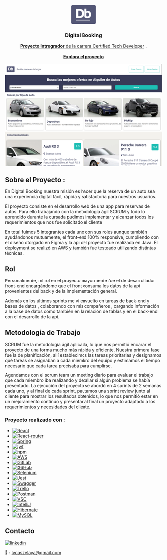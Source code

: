 
<!-- PROJECT LOGO -->
<br />
<div align="center">
  <a href="https://github.com/lvcas-z/Digital-Booking">
    <img src="Frontend/digitalBooking-front/src/assets/logo1.png" alt="Digital Booking Logo" width="80" height="60">
  </a>

<h3 align="center">Digital Booking</h3>

  <p align="center">
    <a href="https://www.digitalhouse.com/ar/productos/programacion/certified-tech-developer"><strong>Proyecto Intregrador</strong> de la carrera Certified Tech Developer</a> .
    <br />
    <br />
    <a href="http://fvb-grupo9-front.s3-website.us-east-2.amazonaws.com/"><strong>Explora el proyecto</strong></a>
  </p>
</div>

![](digitalBooking.png)

<!-- Sobre el proyecto -->
## Sobre el Proyecto :
En Digital Booking nuestra misión es hacer que la reserva de un auto sea una experiencia digital fácil, rápida y satisfactoria para nuestros usuarios.

El proyecto consiste en el desarrollo web de una app para reservas de autos. Para ello trabajando con la metodología ágil SCRUM y todo lo aprendido durante la cursada pudimos implementar y alcanzar todos los requerimientos que nos fue solicitado el cliente

En total fuimos 5 integrantes cada uno con sus roles aunque también ayudándonos mutuamente, el front-end 100% responsive, cumpliendo con el diseño otorgado en Figma y la api del proyecto fue realizada en Java. El deployment se realizó en AWS y también fue testeado utilizando distintas técnicas.

<!-- Rol en el equipo -->
## Rol

Personalmente, mi rol en el proyecto mayormente fue el de desarrollador front-end encargándome que el front consuma los datos de la api provenientes del back y de la implementación general.

Además en los últimos sprints me vi envuelto en tareas de back-end y bases de datos , colaborando con mis compañeros , cargando información a la base de datos como también en la relación de tablas y en el back-end con el desarrollo de la api.

## Metodologia de Trabajo

SCRUM fue la metodología ágil aplicada, lo que nos permitió encarar el proyecto de una forma mucho más rápida y eficiente. Nuestra primera fase fue la de planificación, allí establecimos las tareas prioritarias y designamos qué tareas se asignaban a cada miembro del equipo y estimamos el tiempo necesario que cada tarea precisaba para cumplirse.

Agendamos con el scrum team un meeting diario para evaluar el trabajo que cada miembro iba realizando y detallar si algún problema se había presentado. La ejecución del proyecto se abordó en 4 sprints de 2 semanas cada uno, y al final de cada sprint, pautamos una sprint review junto al cliente para mostrar los resultados obtenidos, lo que nos permitió estar en un mejoramiento continuo y presentar al final un proyecto adaptado a los requerimientos y necesidades del cliente.

<!-- Tecnologias -->
### Proyecto realizado con :

* [![React][React.js]][React-url]
* [![React-router][React-router]][React-router-url] 
* [![Spring][Spring]][Spring-url]
* [![jwt][jwt]][jwt-url]
* [![npm][npm]][npm-url]
* [![AWS][AWS]][AWS-url] 
* [![GitLab][GitLab]][GitLab-url]
* [![GitHub][GitHub]][GitHub-url]
* [![Selenium][Selenium]][Selenium-url]
* [![Jest][Jest]][Jest-url]
* [![Swagger][Swagger]][Swagger-url]
* [![Trello][Trello]][Trello-url]
* [![Postman][Postman]][Postman-url]
* [![VSC][VSC]][VSC-url]
* [![IntelliJ][IntelliJ]][IntelliJ-url]
* [![Hibernate][Hibernate]][Hibernate-url]
* [![MySQL][MySQL]][MySQL-url]

<!-- CONTACT -->
## Contacto

[![linkedin][linkedin-shield]][linkedin-url]

📩 : lvcaszelaya@gmail.com

<!-- MARKDOWN LINKS & IMAGES -->
<!-- https://www.markdownguide.org/basic-syntax/#reference-style-links -->
[linkedin-shield]: https://img.shields.io/badge/-LinkedIn-black.svg?style=for-the-badge&logo=linkedin&colorB=555
[linkedin-url]: https://www.linkedin.com/in/lucasivanzelaya/
[AWS]: https://img.shields.io/badge/AWS-%23FF9900.svg?style=for-the-badge&logo=amazon-aws&logoColor=white
[AWS-url]: https://aws.amazon.com/
[GitLab]: https://img.shields.io/badge/gitlab-%23181717.svg?style=for-the-badge&logo=gitlab&logoColor=white
[GitLab-url]: https://about.gitlab.com/
[GitHub]: https://img.shields.io/badge/github-%23121011.svg?style=for-the-badge&logo=github&logoColor=white
[GitHub-url]: https://github.com/
[React.js]: https://img.shields.io/badge/React-20232A?style=for-the-badge&logo=react&logoColor=61DAFB
[React-url]: https://reactjs.org/
[React-router]: https://img.shields.io/badge/React_Router-CA4245?style=for-the-badge&logo=react-router&logoColor=white
[React-router-url]: https://reactrouter.com/en/main
[Spring]: https://img.shields.io/badge/spring-%236DB33F.svg?style=for-the-badge&logo=spring&logoColor=white
[Spring-url]: https://spring.io/
[jwt]: https://img.shields.io/badge/JWT-black?style=for-the-badge&logo=JSON%20web%20tokens
[jwt-url]: https://jwt.io/
[npm]: https://img.shields.io/badge/NPM-%23000000.svg?style=for-the-badge&logo=npm&logoColor=white
[npm-url]: https://www.npmjs.com/

[Selenium]: https://img.shields.io/badge/-selenium-%43B02A?style=for-the-badge&logo=selenium&logoColor=white
[Selenium-url]: https://www.selenium.dev/
[Jest]: https://img.shields.io/badge/-jest-%23C21325?style=for-the-badge&logo=jest&logoColor=white
[Jest-url]: https://jestjs.io/
[Swagger]: https://img.shields.io/badge/-Swagger-%23Clojure?style=for-the-badge&logo=swagger&logoColor=white
[Swagger-url]: https://swagger.io/

[Trello]: https://img.shields.io/badge/Trello-%23026AA7.svg?style=for-the-badge&logo=Trello&logoColor=white
[Trello-url]: https://trello.com/
[Postman]: https://img.shields.io/badge/Postman-FF6C37?style=for-the-badge&logo=postman&logoColor=white
[Postman-url]: https://www.postman.com/
[VSC]: https://img.shields.io/badge/Visual_Studio_Code-0078D4?style=for-the-badge&logo=visual%20studio%20code&logoColor=white
[VSC-url]: https://code.visualstudio.com/
[IntelliJ]: https://img.shields.io/badge/IntelliJ_IDEA-000000.svg?style=for-the-badge&logo=intellij-idea&logoColor=white
[IntelliJ-url]: https://www.jetbrains.com/es-es/idea/
[Hibernate]: https://img.shields.io/badge/Hibernate-59666C?style=for-the-badge&logo=Hibernate&logoColor=white
[Hibernate-url]: https://hibernate.org/
[MySQL]: https://img.shields.io/badge/MySQL-00000F?style=for-the-badge&logo=mysql&logoColor=white
[MySQL-url]: https://www.mysql.com/

